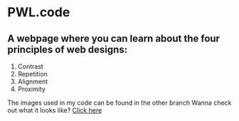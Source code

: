 # PWL.code
A webpage where you can learn about the four principles of web designs: 
--
1. Contrast
2. Repetition
3. Alignment
4. Proximity

The images used in my code can be found in the other branch
Wanna check out what it looks like? [Click here](https://berkeleycitycollege.us/aims/peiwenlin/assignment2/Lecture4.html)
 
